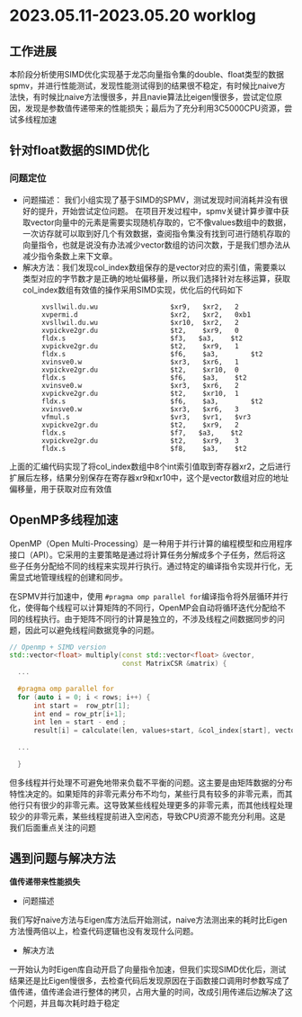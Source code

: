# 2023.05.11-2023.05.20 worklog
## 工作进展
本阶段分析使用SIMD优化实现基于龙芯向量指令集的double、float类型的数据spmv，并进行性能测试，发现性能测试得到的结果很不稳定，有时候比naive方法快，有时候比naive方法慢很多，并且navie算法比eigen慢很多，尝试定位原因，发现是参数值传递带来的性能损失；最后为了充分利用3C5000CPU资源，尝试多线程加速

## 针对float数据的SIMD优化

### 问题定位

* 问题描述： 我们小组实现了基于SIMD的SPMV，测试发现时间消耗并没有很好的提升，开始尝试定位问题。
在项目开发过程中，spmv关键计算步骤中获取vector向量中的元素是需要实现随机存取的，它不像values数组中的数据，一次访存就可以取到好几个有效数据，查阅指令集没有找到可进行随机存取的向量指令，也就是说没有办法减少vector数组的访问次数，于是我们想办法从减少指令条数上来下文章。
* 解决方法：我们发现col_index数组保存的是vector对应的索引值，需要乘以类型对应的字节数才是正确的地址偏移量，所以我们选择针对左移运算，获取col_index数组有效值的操作采用SIMD实现，优化后的代码如下
```
        xvsllwil.du.wu                  $xr9,   $xr2,   2
        xvpermi.d                       $xr2,   $xr2,   0xb1
        xvsllwil.du.wu                  $xr10,  $xr2,   2
        xvpickve2gr.du                  $t2,    $xr9,   0
        fldx.s                          $f3,   $a3,    $t2
        xvpickve2gr.du                  $t2,    $xr9,   1
        fldx.s                          $f6,    $a3,        $t2
        xvinsve0.w                      $xr3,   $xr6,   1
        xvpickve2gr.du                  $t2,    $xr10,  0
        fldx.s                          $f6,    $a3,    $t2
        xvinsve0.w                      $xr3,   $xr6,   2
        xvpickve2gr.du                  $t2,    $xr10,  1
        fldx.s                          $f6,    $a3,        $t2
        xvinsve0.w                      $xr3,   $xr6,   3
        vfmul.s                         $vr3,   $vr1,   $vr3
        xvpickve2gr.du                  $t2,    $xr9,   2
        fldx.s                          $f7,   $a3,    $t2
        xvpickve2gr.du                  $t2,    $xr9,   3
        fldx.s                          $f8,    $a3,    $t2

```
上面的汇编代码实现了将col_index数组中8个int索引值取到寄存器xr2，之后进行扩展后左移，结果分别保存在寄存器xr9和xr10中，这个是vector数组对应的地址偏移量，用于获取对应有效值



## OpenMP多线程加速

OpenMP（Open Multi-Processing）是一种用于并行计算的编程模型和应用程序接口（API）。它采用的主要策略是通过将计算任务分解成多个子任务，然后将这些子任务分配给不同的线程来实现并行执行。通过特定的编译指令实现并行化，无需显式地管理线程的创建和同步。

在SPMV并行加速中，使用 
```#pragma omp parallel for```编译指令将外层循环并行化，使得每个线程可以计算矩阵的不同行，OpenMP会自动将循环迭代分配给不同的线程执行。由于矩阵不同行的计算是独立的，不涉及线程之间数据同步的问题，因此可以避免线程间数据竞争的问题。

```cpp
// Openmp + SIMD version
std::vector<float> multiply(const std::vector<float> &vector,
                            const MatrixCSR &matrix) {
  ...
  
  #pragma omp parallel for
  for (auto i = 0; i < rows; i++) {
      int start =  row_ptr[1];
      int end = row_ptr[i+1];
      int len = start - end ;
      result[i] = calculate(len, values+start, &col_index[start], vector);
      
  ...
      
  }
```

但多线程并行处理不可避免地带来负载不平衡的问题。这主要是由矩阵数据的分布特性决定的。如果矩阵的非零元素分布不均匀，某些行具有较多的非零元素，而其他行只有很少的非零元素。这导致某些线程处理更多的非零元素，而其他线程处理较少的非零元素，某些线程提前进入空闲态，导致CPU资源不能充分利用。这是我们后面重点关注的问题

## 遇到问题与解决方法

**值传递带来性能损失**
* 问题描述

我们写好naive方法与Eigen库方法后开始测试，naive方法测出来的耗时比Eigen方法慢两倍以上，检查代码逻辑也没有发现什么问题。

* 解决方法

一开始认为时Eigen库自动开启了向量指令加速，但我们实现SIMD优化后，测试结果还是比Eigen慢很多，去检查代码后发现原因在于函数接口调用时参数写成了值传递，值传递会进行整体的拷贝，占用大量的时间，改成引用传递后边解决了这个问题，并且每次耗时趋于稳定

